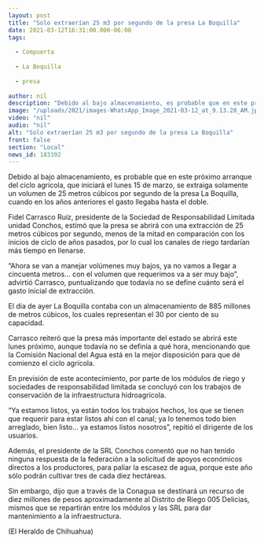 ```yaml
---
layout: post
title: "Solo extraerían 25 m3 por segundo de la presa La Boquilla"
date: 2021-03-12T16:31:00.000-06:00
tags:
  
  - Compuerta
  
  - La Boquilla
  
  - presa
  
author: nil
description: "Debido al bajo almacenamiento, es probable que en este próximo arranque del ciclo agrícola, que iniciará el lunes 15 de marzo"
image: "/uploads/2021/images-WhatsApp_Image_2021-03-12_at_9.13.28_AM.jpeg"
video: "nil"
audio: "nil"
alt: "Solo extraerían 25 m3 por segundo de la presa La Boquilla"
front: false
section: "Local"
news_id: 183392
---
```


Debido al bajo almacenamiento, es probable que en este próximo arranque del ciclo agrícola, que iniciará el lunes 15 de marzo, se extraiga solamente un volumen de 25 metros cúbicos por segundo de la presa La Boquilla, cuando en los años anteriores el gasto llegaba hasta el doble.

Fidel Carrasco Ruíz, presidente de la Sociedad de Responsabilidad Limitada unidad Conchos, estimó que la presa se abrirá con una extracción de 25 metros cúbicos por segundo, menos de la mitad en comparación con los inicios de ciclo de años pasados, por lo cual los canales de riego tardarían más tiempo en llenarse.

“Ahora se van a manejar volúmenes muy bajos, ya no vamos a llegar a cincuenta metros… con el volumen que requerimos va a ser muy bajo”, advirtió Carrasco, puntualizando que todavía no se define cuánto será el gasto inicial de extracción.

El día de ayer La Boquilla contaba con un almacenamiento de 885 millones de metros cúbicos, los cuales representan el 30 por ciento de su capacidad.

Carrasco reiteró que la presa más importante del estado se abrirá este lunes próximo, aunque todavía no se definía a qué hora, mencionando que la Comisión Nacional del Agua está en la mejor disposición para que dé comienzo el ciclo agrícola.

En previsión de este acontecimiento, por parte de los módulos de riego y sociedades de responsabilidad limitada se concluyó con los trabajos de conservación de la infraestructura hidroagrícola.

“Ya estamos listos, ya están todos los trabajos hechos, los que se tienen que requerir para estar listos ahí con el canal; ya lo tenemos todo bien arreglado, bien listo… ya estamos listos nosotros”, repitió el dirigente de los usuarios.

Además, el presidente de la SRL Conchos comentó que no han tenido ninguna respuesta de la federación a la solicitud de apoyos económicos directos a los productores, para paliar la escasez de agua, porque este año sólo podrán cultivar tres de cada diez hectáreas.

Sin embargo, dijo que a través de la Conagua se destinará un recurso de diez millones de pesos aproximadamente al Distrito de Riego 005 Delicias, mismos que se repartirán entre los módulos y las SRL para dar mantenimiento a la infraestructura.

(El Heraldo de Chihuahua)